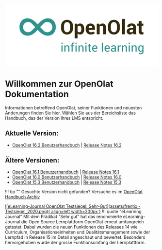 ![Logo: OpenOlat – infinite learning](assets/OpenOlat_Logo_claim_RGB.png)

# Willkommen zur OpenOlat Dokumentation

Informationen betreffend OpenOlat, seiner Funktionen und neuesten Änderungen finden Sie hier. Wählen Sie aus der Bereichsliste das Handbuch, das der Version ihres LMS entspricht.

## Aktuelle Version:

- [OpenOlat 16.2 Benutzerhandbuch](manual_user/general/) | [Release Notes 16.2](release_notes/Release_notes_16.2.de.md)

## Ältere Versionen:

- [OpenOlat 16.1 Benutzerhandbuch](archive_confluence/display/OO161DE.html) | [Release Notes 16.1](release_notes/Release_notes_16.1.de.md)
- [OpenOlat 16.0 Benutzerhandbuch](archive_confluence/display/OO160DE.html) | [Release Notes 16.0](release_notes/Release_notes_16.0.de.md)
- [OpenOlat 15.3 Benutzerhandbuch](archive_confluence/display/OO153DE.html) | [Release Notes 15.3](release_notes/Release_notes_15.3.de.md)


!!! tip ""
	Gesuchte Version nicht gefunden? Versuche es im [OpenOlat Handbuch Archiv](archive.de.md)


[![eLearning-Journal OpenOlat Testsiegel: Sehr-Gut](assets/frentix - Testsiegel_2020.png){ align=left width=200px }](assets/eLJ12020_TEST_Frentix.pdf)
!!! quote "eLearning Journal"
	Mit dem Prädikat "Sehr gut" hat das renommierte eLearning-Journal die Open Source Lernplattform OpenOlat erneut umfangreich getestet. Dabei wurden die neuen Funktionen des Releases 14 wie Curriculum, Organisationseinheiten und Qualitätsmanagement sowie der Lernpfad in Release 15 im Detail angeschaut und bewertet. Besonders hervorgehoben wurde der grosse Funktionsumfang der Lernplattform.